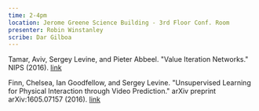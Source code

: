 ```yaml
---
time: 2-4pm
location: Jerome Greene Science Building - 3rd Floor Conf. Room
presenter: Robin Winstanley
scribe: Dar Gilboa
---
```


Tamar, Aviv, Sergey Levine, and Pieter Abbeel. "Value Iteration Networks." NIPS (2016). [link](http://arxiv.org/pdf/1602.02867)

Finn, Chelsea, Ian Goodfellow, and Sergey Levine. "Unsupervised Learning for Physical Interaction through Video Prediction." arXiv preprint arXiv:1605.07157 (2016). [link](http://arxiv.org/pdf/1605.07157)
